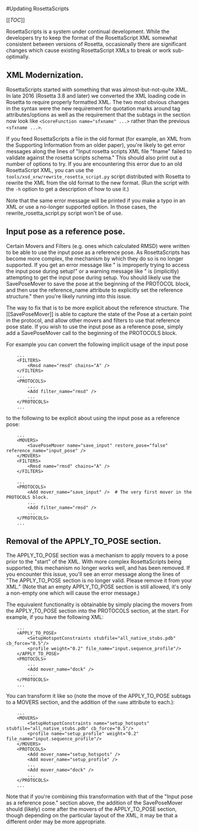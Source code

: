 #Updating RosettaScripts

[[_TOC_]]

RosettaScripts is a system under continual development. While the developers try to keep the format of the RosettaScript XML somewhat consistent between versions of Rosetta, occasionally there are significant changes which cause existing RosettaScript XMLs to break or work sub-optimally.

## XML Modernization.

RosettaScripts started with something that was almost-but-not-quite XML. In late 2016 (Rosetta 3.8 and later) we converted the XML loading code in Rosetta to require properly formatted XML. The two most obvious changes in the syntax were the new requirement for quotation marks around tag attributes/options as well as the requirement that the subtags in the <SCOREFXNS> section now look like `<ScoreFunction name="sfxname" ...>` rather than the previous `<sfxname ...>`. 

If you feed RosettaScripts a file in the old format (for example, an XML from the Supporting Information from an older paper), you're likely to get error messages along the lines of "Input rosetta scripts XML file "fname" failed to validate against the rosetta scripts schema." This should also print out a number of options to try. If you are encountering this error due to an old RosettaScript XML, you can use the `tools/xsd_xrw/rewrite_rosetta_script.py` script distributed with Rosetta to rewrite the XML from the old format to the new format. (Run the script with the `-h` option to get a description of how to use it.)

Note that the same error message will be printed if you make a typo in an XML or use a no-longer supported option. In those cases, the rewrite_rosetta_script.py script won't be of use.

## Input pose as a reference pose.

Certain Movers and Filters (e.g. ones which calculated RMSD) were written to be able to use the input pose as a reference pose. As RosettaScripts has become more complex, the mechanism by which they do so is no longer supported. If you get an error message like "<Object name> is improperly trying to access the input pose during setup!" or a warning message like "<Object name> is (implicitly) attempting to get the input pose during setup. You should likely use the SavePoseMover to save the pose at the beginning of the PROTOCOL block, and then use the reference_name attribute to explicitly set the reference structure." then you're likely running into this issue. 

The way to fix that is to be more explicit about the reference structure. The [[SavePoseMover]] is able to capture the state of the Pose at a certain point in the protocol, and allow other movers and filters to use that reference pose state. If you wish to use the input pose as a reference pose, simply add a SavePoseMover call to the beginning of the PROTOCOLS block.

For example you can convert the following implicit usage of the input pose

```
    ...
    <FILTERS>
        <Rmsd name="rmsd" chains="A" />
    </FILTERS>
    ...
    <PROTOCOLS>
        ...
        <Add filter_name="rmsd" />
        ...
    </PROTOCOLS>
    ...
```

to the following to be explicit about using the input pose as a reference pose:

```
    ...
    <MOVERS>
        <SavePoseMover name="save_input" restore_pose="false" reference_name="input_pose" />
    </MOVERS>
    <FILTERS>
        <Rmsd name="rmsd" chains="A" />
    </FILTERS>

    ...
    <PROTOCOLS>
        <Add mover_name="save_input" />  # The very first mover in the PROTOCOLS block.
        ...
        <Add filter_name="rmsd" />
        ...
    </PROTOCOLS>
    ...
```

## Removal of the APPLY_TO_POSE section.

The APPLY_TO_POSE section was a mechanism to apply movers to a pose prior to the "start" of the XML. With more complex RosettaScripts being supported, this mechanism no longer works well, and has been removed. If you encounter this issue, you'll see an error message along the lines of "The APPLY_TO_POSE section is no longer valid. Please remove it from your XML." (Note that an empty APPLY_TO_POSE section is still allowed, it's only a non-empty one which will cause the error message.)


The equivalent functionality is obtainable by simply placing the movers from the APPLY_TO_POSE section into the PROTOCOLS section, at the start. For example, if you have the following XML:

```
    ...
    <APPLY_TO_POSE>
        <SetupHotspotConstraints stubfile="all_native_stubs.pdb" cb_force="0.5"/>
        <profile weight="0.2" file_name="input.sequence_profile"/>
    </APPLY_TO_POSE>
    <PROTOCOLS>
        ... 
        <Add mover_name="dock" />
        ...
    </PROTOCOLS>
    ...
```

You can transform it like so (note the move of the APPLY_TO_POSE subtags to a MOVERS section, and the addition of the `name` attribute to each.):

```
    ...
    <MOVERS>
        <SetupHotspotConstraints name="setup_hotspots" stubfile="all_native_stubs.pdb" cb_force="0.5"/>
        <profile name="setup_profile" weight="0.2" file_name="input.sequence_profile"/>
    </MOVERS>
    <PROTOCOLS>
        <Add mover_name="setup_hotspots" />
        <Add mover_name="setup_profile" />
        ... 
        <Add mover_name="dock" />
        ...
    </PROTOCOLS>
    ...
```

Note that if you're combining this transformation with that of the "Input pose as a reference pose." section above, the addition of the SavePoseMover should (likely) come after the movers of the APPLY_TO_POSE section, though depending on the particular layout of the XML, it may be that a different order may be more appropriate.
